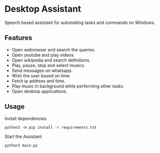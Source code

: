 # Desktop Assistant
Speech based assistant for automating tasks and commands on Windows.

## Features
- Open webrowser and search the queries.
- Open youtube and play videos.
- Open wikipedia and search definitions.
- Play, pause, stop and select musics.
- Send messages on whatsapp.
- Wish the user based on time.
- Fetch ip address and time.
- Play music in background while performing other tasks.
- Open desktop applications.

## Usage
Install dependencies
```
python3 -m pip install -r requirements.txt
```

Start the Assistant
```
python3 main.py
```
